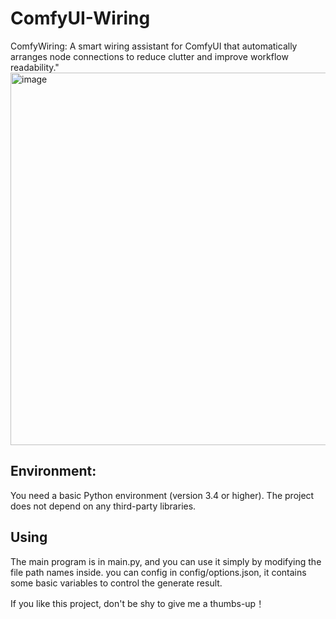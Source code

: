 # ComfyUI-Wiring
ComfyWiring: A smart wiring assistant for ComfyUI that automatically arranges node connections to reduce clutter and improve workflow readability."
<img width="2614" height="596" alt="image" src="https://github.com/user-attachments/assets/fac978d4-8f4c-4300-ad22-887651e76ab3" />


## Environment:
You need a basic Python environment (version 3.4 or higher). The project does not depend on any third-party libraries.

## Using
The main program is in main.py, and you can use it simply by modifying the file path names inside.
you can config in config/options.json, it contains some basic variables to control the generate result.

If you like this project, don't be shy to give me a thumbs-up！

